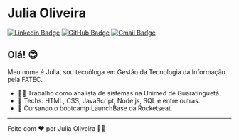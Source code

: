# Julia Oliveira

[![Linkedin Badge](https://img.shields.io/badge/-Julia-0e76a8?style=flat-square&logo=Linkedin&logoColor=white&link=https://www.linkedin.com/in/julia-oliveira-silva/)](https://www.linkedin.com/in/julia-oliveira-silva/) 
[![GitHub Badge](https://img.shields.io/badge/-juliasilvao-171515?style=flat-square&logo=GitHub&logoColor=white&link=https://github.com/juliasilvao/)](https://github.com/juliasilvao/)
[![Gmail Badge](https://img.shields.io/badge/-julia.oliveira.silva@outlook.com-red?style=flat-square&logo=Gmail&logoColor=white&link=mailto:julia.oliveira.silva@outlook.com)](mailto:julia.oliveira.silva@outlook.com)

## Olá! 😊

Meu nome é Julia, sou tecnóloga em Gestão da Tecnologia da Informação pela FATEC.

- 👩‍💻 Trabalho como analista de sistemas na Unimed de Guaratinguetá.
- 🚀 Techs: HTML, CSS, JavaScript, Node.js, SQL e entre outras.
- :blue_book: Cursando o bootcamp LaunchBase da Rocketseat.

---

Feito com ❤️ por Julia Oliveira 👋🏽
